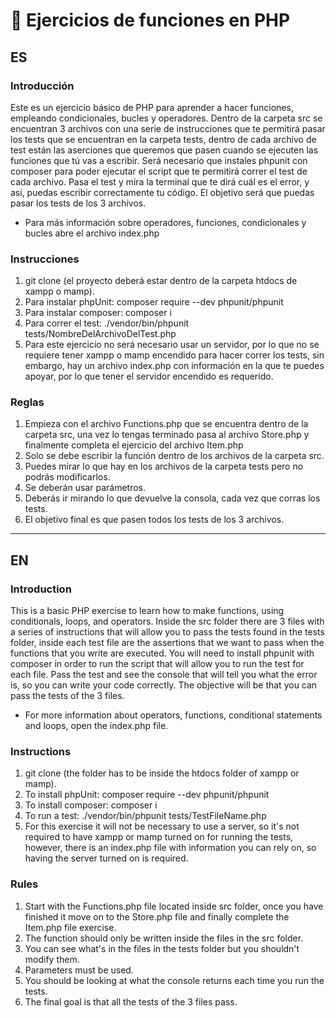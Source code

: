 # 🎡 Ejercicios de funciones en PHP

## ES

### Introducción
Este es un ejercicio básico de PHP para aprender a hacer funciones, empleando condicionales, bucles y operadores. Dentro de la carpeta src se encuentran 3 archivos con una serie de instrucciones que te permitirá pasar los tests que se encuentran en la carpeta tests, dentro de cada archivo de test están las aserciones que queremos que pasen cuando se ejecuten las funciones que tú vas a escribir. Será necesario que instales phpunit con composer para poder ejecutar el script que te permitirá correr el test de cada archivo. Pasa el test y mira la terminal que te dirá cuál es el error, y así, puedas escribir correctamente tu código. El objetivo será que puedas pasar los tests de los 3 archivos.
* Para más información sobre operadores, funciones, condicionales y bucles abre el archivo index.php

### Instrucciones
1. git clone <repositorio> (el proyecto deberá estar dentro de la carpeta htdocs de xampp o mamp).
2. Para instalar phpUnit: composer require --dev phpunit/phpunit
3. Para instalar composer: composer i
4. Para correr el test: ./vendor/bin/phpunit tests/NombreDelArchivoDelTest.php
5. Para este ejercicio no será necesario usar un servidor, por lo que no se requiere tener xampp o mamp encendido para hacer correr los tests, sin embargo, hay un archivo index.php con información en la que te puedes apoyar, por lo que tener el servidor encendido es requerido.


### Reglas
1. Empieza con el archivo Functions.php que se encuentra dentro de la carpeta src, una vez lo tengas terminado pasa al archivo Store.php y finalmente completa el ejercicio del archivo Item.php
2. Solo se debe escribir la función dentro de los archivos de la carpeta src.
3. Puedes mirar lo que hay en los archivos de la carpeta tests pero no podrás modificarlos.
4. Se deberán usar parámetros.
5. Deberás ir mirando lo que devuelve la consola, cada vez que corras los tests.
6. El objetivo final es que pasen todos los tests de los 3 archivos.
---

## EN

### Introduction
This is a basic PHP exercise to learn how to make functions, using conditionals, loops, and operators. Inside the src folder there are 3 files with a series of instructions that will allow you to pass the tests found in the tests folder, inside each test file are the assertions that we want to pass when the functions that you write are executed. You will need to install phpunit with composer in order to run the script that will allow you to run the test for each file. Pass the test and see the console that will tell you what the error is, so you can write your code correctly. The objective will be that you can pass the tests of the 3 files.
* For more information about operators, functions, conditional statements and loops, open the index.php file.

### Instructions
1. git clone <repository> (the folder has to be inside the htdocs folder of xampp or mamp).  
2. To install phpUnit: composer require --dev phpunit/phpunit
3. To install composer: composer i
4. To run a test: ./vendor/bin/phpunit tests/TestFileName.php
5. For this exercise it will not be necessary to use a server, so it's not required to have xampp or mamp turned on for running the tests, however, there is an index.php file with information you can rely on, so having the server turned on is required.

### Rules
1. Start with the Functions.php file located inside src folder, once you have finished it move on to the Store.php file and finally complete the Item.php file exercise.
2. The function should only be written inside the files in the src folder.
3. You can see what's in the files in the tests folder but you shouldn't modify them.
4. Parameters must be used.
5. You should be looking at what the console returns each time you run the tests.
6. The final goal is that all the tests of the 3 files pass.
